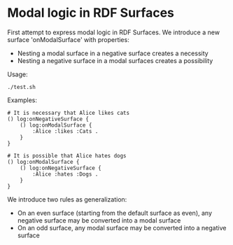# Modal logic in RDF Surfaces

First attempt to express modal logic in RDF Surfaces. We introduce a new surface 'onModalSurface' with properties:

- Nesting a modal surface in a negative surface creates a necessity
- Nesting a negative surface in a modal surfaces creates a possibility


Usage:

```
./test.sh
```

Examples:

```
# It is necessary that Alice likes cats 
() log:onNegativeSurface {
    () log:onModalSurface {
        :Alice :likes :Cats .
    }
}
```

```
# It is possible that Alice hates dogs 
() log:onModalSurface {
    () log:onNegativeSurface {
        :Alice :hates :Dogs .
    }
}
```

We introduce two rules as generalization:

- On an even surface (starting from the default surface as even), any negative surface may be converted into a modal surface 
- On an odd surface, any modal surface may be converted into a negative surface
